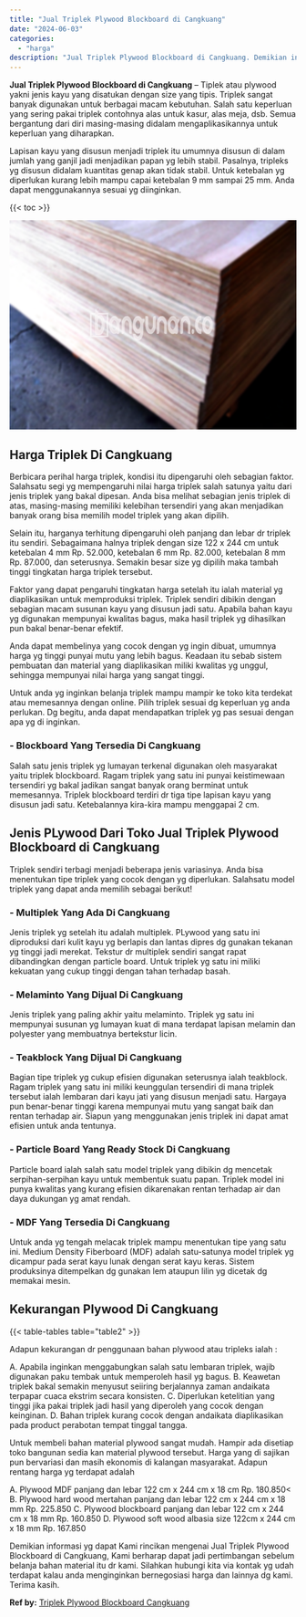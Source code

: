```yaml
---
title: "Jual Triplek Plywood Blockboard di Cangkuang"
date: "2024-06-03"
categories: 
  - "harga"
description: "Jual Triplek Plywood Blockboard di Cangkuang. Demikian informasi yg dapat Kami rincikan mengenai Jual Triplek Plywood Blockboard di Cangkuang, Kami berharap..."
---
```


**Jual Triplek Plywood Blockboard di Cangkuang** – Tiplek atau plywood yakni jenis kayu yang disatukan dengan size yang tipis. Triplek sangat banyak digunakan untuk berbagai macam kebutuhan. Salah satu keperluan yang sering pakai triplek contohnya alas untuk kasur, alas meja, dsb. Semua bergantung dari diri masing-masing didalam mengaplikasikannya untuk keperluan yang diharapkan.

Lapisan kayu yang disusun menjadi triplek itu umumnya disusun di dalam jumlah yang ganjil jadi menjadikan papan yg lebih stabil. Pasalnya, tripleks yg disusun didalam kuantitas genap akan tidak stabil. Untuk ketebalan yg diperlukan kurang lebih mampu capai ketebalan 9 mm sampai 25 mm. Anda dapat menggunakannya sesuai yg diinginkan.

{{< toc >}}

![Jual Triplek Plywood Blockboard di Cangkuang](/images/jual-triplek-murah-44.png)

## Harga Triplek Di Cangkuang

Berbicara perihal harga triplek, kondisi itu dipengaruhi oleh sebagian faktor. Salahsatu segi yg mempengaruhi nilai harga triplek salah satunya yaitu dari jenis triplek yang bakal dipesan. Anda bisa melihat sebagian jenis triplek di atas, masing-masing memiliki kelebihan tersendiri yang akan menjadikan banyak orang bisa memilih model triplek yang akan dipilih.

Selain itu, harganya terhitung dipengaruhi oleh panjang dan lebar dr triplek itu sendiri. Sebagaimana halnya triplek dengan size 122 x 244 cm untuk ketebalan 4 mm Rp. 52.000, ketebalan 6 mm Rp. 82.000, ketebalan 8 mm Rp. 87.000, dan seterusnya. Semakin besar size yg dipilih maka tambah tinggi tingkatan harga triplek tersebut.

Faktor yang dapat pengaruhi tingkatan harga setelah itu ialah material yg diaplikasikan untuk memproduksi triplek. Triplek sendiri dibikin dengan sebagian macam susunan kayu yang disusun jadi satu. Apabila bahan kayu yg digunakan mempunyai kwalitas bagus, maka hasil triplek yg dihasilkan pun bakal benar-benar efektif.

Anda dapat membelinya yang cocok dengan yg ingin dibuat, umumnya harga yg tinggi punyai mutu yang lebih bagus. Keadaan itu sebab sistem pembuatan dan material yang diaplikasikan miliki kwalitas yg unggul, sehingga mempunyai nilai harga yang sangat tinggi.

Untuk anda yg inginkan belanja triplek mampu mampir ke toko kita terdekat atau memesannya dengan online. Pilih triplek sesuai dg keperluan yg anda perlukan. Dg begitu, anda dapat mendapatkan triplek yg pas sesuai dengan apa yg di inginkan.

### \- Blockboard Yang Tersedia Di Cangkuang

Salah satu jenis triplek yg lumayan terkenal digunakan oleh masyarakat yaitu triplek blockboard. Ragam triplek yang satu ini punyai keistimewaan tersendiri yg bakal jadikan sangat banyak orang berminat untuk memesannya. Triplek blockboard terdiri dr tiga tipe lapisan kayu yang disusun jadi satu. Ketebalannya kira-kira mampu menggapai 2 cm.

## Jenis PLywood Dari Toko Jual Triplek Plywood Blockboard di Cangkuang

Triplek sendiri terbagi menjadi beberapa jenis variasinya. Anda bisa menentukan tipe triplek yang cocok dengan yg diperlukan. Salahsatu model triplek yang dapat anda memilih sebagai berikut!

### \- Multiplek Yang Ada Di Cangkuang

Jenis triplek yg setelah itu adalah multiplek. PLywood yang satu ini diproduksi dari kulit kayu yg berlapis dan lantas dipres dg gunakan tekanan yg tinggi jadi merekat. Tekstur dr multiplek sendiri sangat rapat dibandingkan dengan particle board. Untuk triplek yg satu ini miliki kekuatan yang cukup tinggi dengan tahan terhadap basah.

### \- Melaminto Yang Dijual Di Cangkuang

Jenis triplek yang paling akhir yaitu melaminto. Triplek yg satu ini mempunyai susunan yg lumayan kuat di mana terdapat lapisan melamin dan polyester yang membuatnya bertekstur licin.

### \- Teakblock Yang Dijual Di Cangkuang

Bagian tipe triplek yg cukup efisien digunakan seterusnya ialah teakblock. Ragam triplek yang satu ini miliki keunggulan tersendiri di mana triplek tersebut ialah lembaran dari kayu jati yang disusun menjadi satu. Hargaya pun benar-benar tinggi karena mempunyai mutu yang sangat baik dan rentan terhadap air. Siapun yang menggunakan jenis triplek ini dapat amat efisien untuk anda tentunya.

### \- Particle Board Yang Ready Stock Di Cangkuang

Particle board ialah salah satu model triplek yang dibikin dg mencetak serpihan-serpihan kayu untuk membentuk suatu papan. Triplek model ini punya kwalitas yang kurang efisien dikarenakan rentan terhadap air dan daya dukungan yg amat rendah.

### \- MDF Yang Tersedia Di Cangkuang

Untuk anda yg tengah melacak triplek mampu menentukan tipe yang satu ini. Medium Density Fiberboard (MDF) adalah satu-satunya model triplek yg dicampur pada serat kayu lunak dengan serat kayu keras. Sistem produksinya ditempelkan dg gunakan lem ataupun lilin yg dicetak dg memakai mesin.

## Kekurangan Plywood Di Cangkuang

{{< table-tables table="table2" >}}

Adapun kekurangan dr penggunaan bahan plywood atau tripleks ialah :

A. Apabila inginkan menggabungkan salah satu lembaran triplek, wajib digunakan paku tembak untuk memperoleh hasil yg bagus. B. Keawetan triplek bakal semakin menyusut seiiring berjalannya zaman andaikata terpapar cuaca ekstrim secara konsisten. C. Diperlukan ketelitian yang tinggi jika pakai triplek jadi hasil yang diperoleh yang cocok dengan keinginan. D. Bahan triplek kurang cocok dengan andaikata diaplikasikan pada product perabotan tempat tinggal tangga.

Untuk membeli bahan material plywood sangat mudah. Hampir ada disetiap toko bangunan sedia kan material plywood tersebut. Harga yang di sajikan pun bervariasi dan masih ekonomis di kalangan masyarakat. Adapun rentang harga yg terdapat adalah

A. Plywood MDF panjang dan lebar 122 cm x 244 cm x 18 cm Rp. 180.850< B. Plywood hard wood mertahan panjang dan lebar 122 cm x 244 cm x 18 mm Rp. 225.850 C. Plywood blockboard panjang dan lebar 122 cm x 244 cm x 18 mm Rp. 160.850 D. Plywood soft wood albasia size 122cm x 244 cm x 18 mm Rp. 167.850

Demikian informasi yg dapat Kami rincikan mengenai Jual Triplek Plywood Blockboard di Cangkuang, Kami berharap dapat jadi pertimbangan sebelum belanja bahan material itu dr kami. Silahkan hubungi kita via kontak yg udah terdapat kalau anda menginginkan bernegosiasi harga dan lainnya dg kami. Terima kasih.

**Ref by:** [Triplek Plywood Blockboard Cangkuang](https://id.wikipedia.org/wiki/Triplek)
